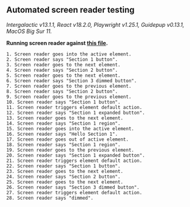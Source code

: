 ## Automated screen reader testing

_Intergalactic v13.1.1, React v18.2.0, Playwright v1.25.1,
Guidepup v0.13.1, MacOS Big Sur 11._

**Running screen reader against [this file](https://github.com/semrush/intergalactic/blob/master/website/docs/components/accordion/examples/base.jsx).**

```
1. Screen reader goes into the active element.
2. Screen reader says "Section 1 button".
3. Screen reader goes to the next element.
4. Screen reader says "Section 2 button".
5. Screen reader goes to the next element.
6. Screen reader says "Section 3 dimmed button".
7. Screen reader goes to the previous element.
8. Screen reader says "Section 2 button".
9. Screen reader goes to the previous element.
10. Screen reader says "Section 1 button".
11. Screen reader triggers element default action.
12. Screen reader says "Section 1 expanded button".
13. Screen reader goes to the next element.
14. Screen reader says "Section 1 region".
15. Screen reader goes into the active element.
16. Screen reader says "Hello Section 1".
17. Screen reader goes out of active element.
18. Screen reader says "Section 1 region".
19. Screen reader goes to the previous element.
20. Screen reader says "Section 1 expanded button".
21. Screen reader triggers element default action.
22. Screen reader says "Section 1 button".
23. Screen reader goes to the next element.
24. Screen reader says "Section 2 button".
25. Screen reader goes to the next element.
26. Screen reader says "Section 3 dimmed button".
27. Screen reader triggers element default action.
28. Screen reader says "dimmed".
```

